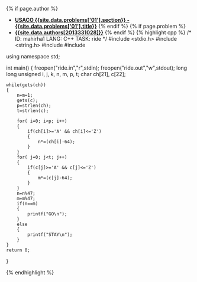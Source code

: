 <a name="2013331028.01"></a>

{% if page.author %}
- **[USACO {{site.data.problems['01'].section}} - {{site.data.problems['01'].title}}]({{site.baseurl}}/problem/01)**
{% endif %}
{% if page.problem %}
- **[{{site.data.authors[2013331028]}}]({{site.baseurl}}/author/2013331028)**
{% endif %}
{% highlight cpp %}
/*
 ID: mahirha1
 LANG: C++
 TASK: ride
*/
#include <stdio.h>
#include <string.h>
#include <iostream>
#include <algorithm>

using namespace std;

int main()
{
    freopen("ride.in","r",stdin);
    freopen("ride.out","w",stdout);
    long long unsigned i, j, k, n, m, p, t;
    char ch[21], c[22];

    while(gets(ch))
    {
        n=m=1;
        gets(c);
        p=strlen(ch);
        t=strlen(c);

        for( i=0; i<p; i++)
        {
            if(ch[i]>='A' && ch[i]<='Z')
            {
                n*=(ch[i]-64);
            }
        }
        for( j=0; j<t; j++)
        {
            if(c[j]>='A' && c[j]<='Z')
            {
                m*=(c[j]-64);
            }
        }
        n=n%47;
        m=m%47;
        if(n==m)
        {
            printf("GO\n");
        }
        else
        {
            printf("STAY\n");
        }
    }
    return 0;
}

{% endhighlight %}